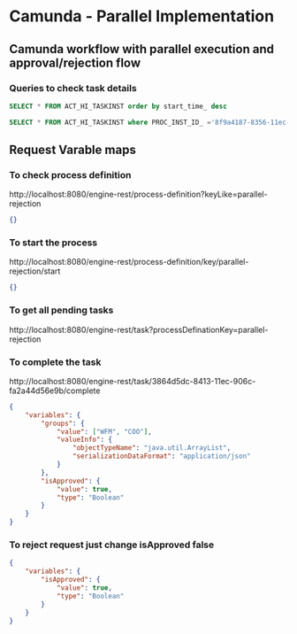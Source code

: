 
# Camunda - Parallel Implementation
## Camunda workflow with parallel execution and approval/rejection flow

### Queries to check task details
``` sql
SELECT * FROM ACT_HI_TASKINST order by start_time_ desc

SELECT * FROM ACT_HI_TASKINST where PROC_INST_ID_ ='8f9a4187-8356-11ec-8cb2-fa2a44d56e9b' order by start_time_ desc
```

## Request Varable maps
### To check process definition
http://localhost:8080/engine-rest/process-definition?keyLike=parallel-rejection
``` json
{}
```

### To start the process
http://localhost:8080/engine-rest/process-definition/key/parallel-rejection/start

``` json
{}
```
### To get all pending tasks
http://localhost:8080/engine-rest/task?processDefinationKey=parallel-rejection

### To complete the task
http://localhost:8080/engine-rest/task/3864d5dc-8413-11ec-906c-fa2a44d56e9b/complete

``` json
{
    "variables": {
        "groups": {
            "value": ["WFM", "COO"],
            "valueInfo": {
                "objectTypeName": "java.util.ArrayList",
                "serializationDataFormat": "application/json"
            }
        },
        "isApproved": {
            "value": true,
            "type": "Boolean"
        }
    }
}
```

### To reject request just change isApproved false
``` json
{
    "variables": {
        "isApproved": {
            "value": true,
            "type": "Boolean"
        }
    }
}
```
